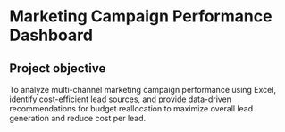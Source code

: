 # Marketing Campaign Performance Dashboard
## Project objective 
To analyze multi-channel marketing campaign performance using Excel, identify cost-efficient lead sources, and provide data-driven recommendations for budget reallocation to maximize overall lead generation and reduce cost per lead.

 
